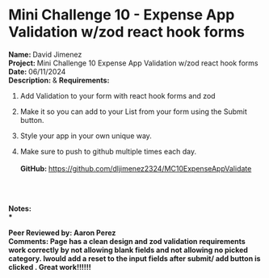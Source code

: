 # <b>Mini Challenge 10 - Expense App Validation w/zod react hook forms</b>


<b>Name: </b> David Jimenez<br>
<b>Project: </b>Mini Challenge 10 Expense App Validation w/zod react hook forms<br>
<b>Date: </b> 06/11/2024 <br>
<strong>Description: </strong> & <b>Requirements: </b><br>

1. Add Validation to your form with react hook forms and zod

2. Make it so you can add  to your List from your form using the Submit button.

3. Style your app in your own unique way.

4. Make sure to push to github multiple times each day.
<br><br>
<strong>GitHub: </strong> https://github.com/dljimenez2324/MC10ExpenseAppValidate <br><br>
<br>


<strong>Notes:<strong/><br>
*   

<b>Peer Reviewed by: </b> Aaron Perez <br>
<b>Comments: </b>  Page has a clean design and zod validation requirements work correctly by not allowing blank fields and not allowing no picked category. Iwould add a reset to the input fields after submit/ add button is clicked . Great work!!!!!!
